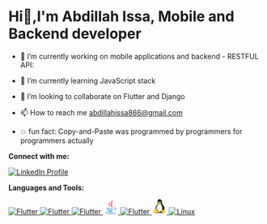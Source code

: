 # Hi👋,I'm Abdillah Issa, Mobile and Backend developer


- 🔭 I’m currently working on mobile applications and backend - RESTFUL API:
  
- 🌱 I’m currently learning JavaScript stack
  
- 💞️ I’m looking to collaborate on Flutter and Django
  
- 📫 How to reach me abdillahissa866@gmail.com  
- 💥 fun fact: Copy-and-Paste was programmed by programmers for programmers actually
  
**Connect with me:**

<a href="https://linkedin.com/in/abdillah-issa-7410402ba">
    <img src="https://raw.githubusercontent.com/rahuldkjain/github-profile-readme-generator/master/src/images/icons/Social/linked-in-alt.svg" alt="LinkedIn Profile" width="30" height="30">
</a>
<br />

**Languages and Tools:**

<a href="https://flutter.dev">
    <img src="https://camo.githubusercontent.com/2167e144b868512a0723b3556c44410b6fb52a0e569ef5f2768232b8b705c649/68747470733a2f2f7777772e766563746f726c6f676f2e7a6f6e652f6c6f676f732f666c7574746572696f2f666c7574746572696f2d69636f6e2e737667" alt="Flutter" width="30" height="30">
</a>
<a href="https://dart.dev">
    <img src="https://camo.githubusercontent.com/849dd3e05b480b650e4416ce157e91d60d60c822f8706e42dca2943993d71270/68747470733a2f2f7777772e766563746f726c6f676f2e7a6f6e652f6c6f676f732f646172746c616e672f646172746c616e672d69636f6e2e737667" alt="Flutter" width="30" height="30">
</a>

<a href="https://git-scm.com">
    <img src="https://camo.githubusercontent.com/ff5301ef7472dbdf522b776167a8af8c326299fe8175e53f6b052bbcc04533e3/68747470733a2f2f7777772e766563746f726c6f676f2e7a6f6e652f6c6f676f732f6769742d73636d2f6769742d73636d2d69636f6e2e737667" alt="Flutter" width="30" height="30">
</a>
<a href="https://www.java.com">
    <img src="https://raw.githubusercontent.com/devicons/devicon/master/icons/java/java-original.svg" alt="Flutter" width="30" height="30">
</a>
<a href="https://firebase.google.com">
    <img src="https://camo.githubusercontent.com/f19579bd4b5f0b9812474d8109d5882710dad0399d94497a26ea79dc01dea234/68747470733a2f2f7777772e766563746f726c6f676f2e7a6f6e652f6c6f676f732f66697265626173652f66697265626173652d69636f6e2e737667" alt="Flutter" width="30" height="30">
</a>
<a href="https://www.linux.org">
    <img src="https://raw.githubusercontent.com/devicons/devicon/master/icons/linux/linux-original.svg" alt="Linux" width="30" height="30">
</a>
<a href="https://www.python.org">
    <img src="https://s3.dualstack.us-east-2.amazonaws.com/pythondotorg-assets/media/community/logos/python-logo-only.png" alt="Linux" width="30" height="30">
</a>

<!---
hudihi/hudihi is a ✨ special ✨ repository because its `README.md` (this file) appears on your GitHub profile.
You can click the Preview link to take a look at your changes.
--->



